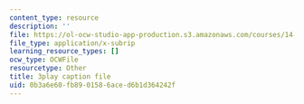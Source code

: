 ```yaml
---
content_type: resource
description: ''
file: https://ol-ocw-studio-app-production.s3.amazonaws.com/courses/14-01-principles-of-microeconomics-fall-2018/0b3a6e60fb8901586aced6b1d364242f_jHEPQpSKdbg.srt
file_type: application/x-subrip
learning_resource_types: []
ocw_type: OCWFile
resourcetype: Other
title: 3play caption file
uid: 0b3a6e60-fb89-0158-6ace-d6b1d364242f
---
```

